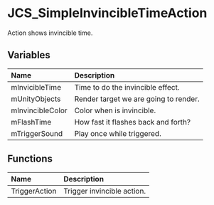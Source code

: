 # JCS_SimpleInvincibleTimeAction

Action shows invincible time.

## Variables

| Name             | Description                           |
|:-----------------|:--------------------------------------|
| mInvicibleTime   | Time to do the invincible effect.     |
| mUnityObjects    | Render target we are going to render. |
| mInvincibleColor | Color when is invincible.             |
| mFlashTime       | How fast it flashes back and forth?   |
| mTriggerSound    | Play once while triggered.            |

## Functions

| Name          | Description                |
|:--------------|:---------------------------|
| TriggerAction | Trigger invincible action. |

